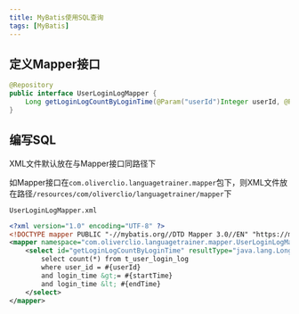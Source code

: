 ```yaml
---
title: MyBatis使用SQL查询
tags: [MyBatis]
---
```


## 定义Mapper接口

```java
@Repository  
public interface UserLoginLogMapper {  
    Long getLoginLogCountByLoginTime(@Param("userId")Integer userId, @Param("startTime") LocalDateTime startTime, @Param("endTime") LocalDateTime endTime);  
}
```

## 编写SQL

XML文件默认放在与Mapper接口同路径下

如Mapper接口在`com.oliverclio.languagetrainer.mapper`包下，则XML文件放在路径`/resources/com/oliverclio/languagetrainer/mapper`下

`UserLoginLogMapper.xml`

```xml
<?xml version="1.0" encoding="UTF-8" ?>  
<!DOCTYPE mapper PUBLIC "-//mybatis.org//DTD Mapper 3.0//EN" "https://mybatis.org/dtd/mybatis-3-mapper.dtd">  
<mapper namespace="com.oliverclio.languagetrainer.mapper.UserLoginLogMapper">  
    <select id="getLoginLogCountByLoginTime" resultType="java.lang.Long">  
        select count(*) from t_user_login_log  
        where user_id = #{userId}  
        and login_time &gt;= #{startTime}  
        and login_time &lt; #{endTime}  
    </select>  
</mapper>
```